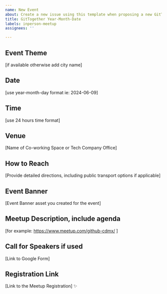```yaml
---
name: New Event
about: Create a new issue using this template when proposing a new GitTogether event
title: GitTogether Year-Month-Date
labels: inperson-meetup
assignees: ''

---
```



## Event Theme 
[if available otherwise add city name]


## Date
[use year-month-day format ie: 2024-06-09]

## Time
[use 24 hours time format] 

## Venue
[Name of Co-working Space or Tech Company Office]

## How to Reach
[Provide detailed directions, including public transport options if applicable]

## Event Banner
[Event Banner asset you created for the event]

## Meetup Description, include agenda
[for example: https://www.meetup.com/github-cdmx/ ]


## Call for Speakers if used
[Link to Google Form]

## Registration Link 
[Link to the Meetup Registration] ✨

